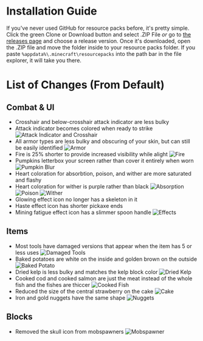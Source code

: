 # Installation Guide
If you've never used GitHub for resource packs before, it's pretty simple.
Click the green Clone or Download button and select .ZIP File *or* go to [the releases page](https://github.com/gmferise/mycellium-resource-pack/releases) and choose a release version.
Once it's downloaded, open the .ZIP file and move the folder inside to your resource packs folder. If you paste `%appdata%\.minecraft\resourcepacks` into the path bar in the file explorer, it will take you there.

# List of Changes (From Default)
## Combat & UI
- Crosshair and below-crosshair attack indicator are less bulky
- Attack indicator becomes colored when ready to strike
![Attack Indicator and Crosshair](https://github.com/gmferise/mycellium-resource-pack/blob/images/attack.gif?raw=true)
- All armor types are less bulky and obscuring of your skin, but can still be easily identified
![Armor](https://github.com/gmferise/mycellium-resource-pack/blob/images/armor.png?raw=true)
- Fire is 25% shorter to provide increased visibility while alight
![Fire](https://github.com/gmferise/mycellium-resource-pack/blob/images/fire.png?raw=true)
- Pumpkins letterbox your screen rather than cover it entirely when worn
![Pumpkin Blur](https://github.com/gmferise/mycellium-resource-pack/blob/images/pumpkinblur.png?raw=true)
- Heart coloration for absorbtion, poison, and wither are more saturated and flashy
- Heart coloration for wither is purple rather than black
![Absorption](https://github.com/gmferise/mycellium-resource-pack/blob/images/absorption_hearts.png?raw=true)
![Poison](https://github.com/gmferise/mycellium-resource-pack/blob/images/poison_hearts.png?raw=true)
![Wither](https://github.com/gmferise/mycellium-resource-pack/blob/images/wither_hearts.png?raw=true)
- Glowing effect icon no longer has a skeleton in it
- Haste effect icon has shorter pickaxe ends
- Mining fatigue effect icon has a slimmer spoon handle
![Effects](https://github.com/gmferise/mycellium-resource-pack/blob/images/effect_icons.png?raw=true)
## Items
- Most tools have damaged versions that appear when the item has 5 or less uses
![Damaged Tools](https://github.com/gmferise/mycellium-resource-pack/blob/images/damaged_tools.png?raw=true)
- Baked potatoes are white on the inside and golden brown on the outside
![Baked Potato](https://github.com/gmferise/mycellium-resource-pack/blob/images/baked_potato.png?raw=true)
- Dried kelp is less bulky and matches the kelp block color
![Dried Kelp](https://github.com/gmferise/mycellium-resource-pack/blob/images/dried_kelp.png?raw=true)
- Cooked cod and cooked salmon are just the meat instead of the whole fish and the fishes are thiccer
![Cooked Fish](https://github.com/gmferise/mycellium-resource-pack/blob/images/fish.png?raw=true)
- Reduced the size of the central strawberry on the cake
![Cake](https://github.com/gmferise/mycellium-resource-pack/blob/images/cake.png?raw=true)
- Iron and gold nuggets have the same shape
![Nuggets](https://github.com/gmferise/mycellium-resource-pack/blob/images/nuggets.png?raw=true)
## Blocks
- Removed the skull icon from mobspawners
![Mobspawner](https://github.com/gmferise/mycellium-resource-pack/blob/images/spawner.png?raw=true)
